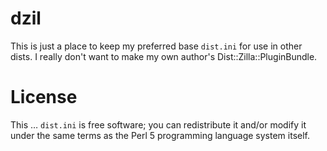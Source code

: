 # dzil

This is just a place to keep my preferred base `dist.ini` for use in 
other dists.  I really don't want to make my own author's 
Dist::Zilla::PluginBundle.

# License

This … `dist.ini` is free software; you can redistribute it and/or 
modify it under the same terms as the Perl 5 programming language system 
itself.

